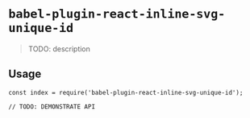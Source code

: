 # `babel-plugin-react-inline-svg-unique-id`

> TODO: description

## Usage

```
const index = require('babel-plugin-react-inline-svg-unique-id');

// TODO: DEMONSTRATE API
```
